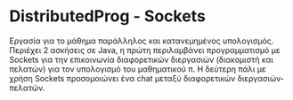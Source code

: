 # DistributedProg - Sockets
Εργασία για το μάθημα παράλληλος και κατανεμημένος υπολογισμός. Περιέχει 2 ασκήσεις σε Java, η πρώτη περιλαμβάνει προγραμματισμό με Sockets 
για την επικοινωνία διαφορετικών διεργασιών (διακομιστή και πελατών) για τον υπολογισμό του μαθηματικού π. 
Η δεύτερη πάλι με χρήση Sockets προσομοιώνει ένα chat μεταξύ διαφορετικών διεργασιών-πελατών.
